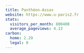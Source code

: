 ```yaml
---
title: Panthéon-Assas
website: https://www.u-paris2.fr
stats:
  visitors_per_month: 800400
  average_pageviews: 4.13
carbon:
  home: 2.29
  legal: 0
---
```

